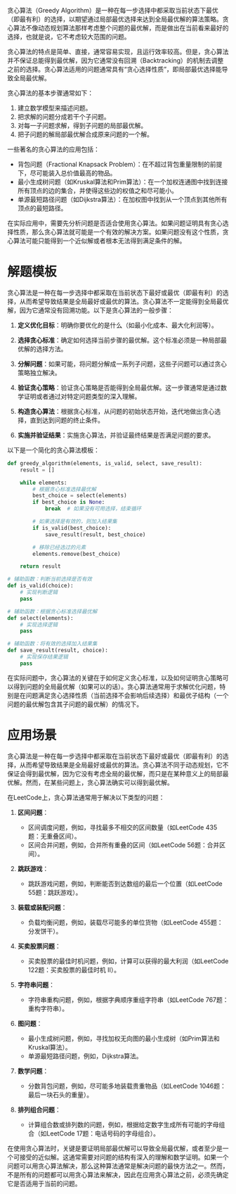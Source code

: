 贪心算法（Greedy Algorithm）是一种在每一步选择中都采取当前状态下最优（即最有利）的选择，以期望通过局部最优选择来达到全局最优解的算法策略。贪心算法不像动态规划算法那样考虑整个问题的最优解，而是做出在当前看来最好的选择，也就是说，它不考虑较大范围的问题。

贪心算法的特点是简单、直接，通常容易实现，且运行效率较高。但是，贪心算法并不保证总能得到最优解，因为它通常没有回溯（Backtracking）的机制去调整之前的选择。贪心算法适用的问题通常具有“贪心选择性质”，即局部最优选择能导致全局最优解。

贪心算法的基本步骤通常如下：

1. 建立数学模型来描述问题。
2. 把求解的问题分成若干个子问题。
3. 对每一子问题求解，得到子问题的局部最优解。
4. 把子问题的解局部最优解合成原来问题的一个解。

一些著名的贪心算法的应用包括：

- 背包问题（Fractional Knapsack Problem）：在不超过背包重量限制的前提下，尽可能装入总价值最高的物品。
- 最小生成树问题（如Kruskal算法和Prim算法）：在一个加权连通图中找到连接所有顶点的边的集合，并使得这些边的权值之和尽可能小。
- 单源最短路径问题（如Dijkstra算法）：在加权图中找到从一个顶点到其他所有顶点的最短路径。

在实际应用中，需要先分析问题是否适合使用贪心算法。如果问题证明具有贪心选择性质，那么贪心算法就可能是一个有效的解决方案。如果问题没有这个性质，贪心算法可能只能得到一个近似解或者根本无法得到满足条件的解。

# 解题模板

贪心算法是一种在每一步选择中都采取在当前状态下最好或最优（即最有利）的选择，从而希望导致结果是全局最好或最优的算法。贪心算法不一定能得到全局最优解，因为它通常没有回溯功能。以下是贪心算法的一般步骤：

1. **定义优化目标**：明确你要优化的是什么（如最小化成本、最大化利润等）。

2. **选择贪心标准**：确定如何选择当前步骤的最优解。这个标准必须是一种局部最优解的选择方法。

3. **分解问题**：如果可能，将问题分解成一系列子问题，这些子问题可以通过贪心策略独立解决。

4. **验证贪心策略**：验证贪心策略是否能得到全局最优解。这一步骤通常是通过数学证明或者通过对特定问题类型的深入理解。

5. **构造贪心算法**：根据贪心标准，从问题的初始状态开始，迭代地做出贪心选择，直到达到问题的终止条件。

6. **实施并验证结果**：实施贪心算法，并验证最终结果是否满足问题的要求。

以下是一个简化的贪心算法模板：

```python
def greedy_algorithm(elements, is_valid, select, save_result):
    result = []

    while elements:
        # 根据贪心标准选择最优解
        best_choice = select(elements)
        if best_choice is None:
            break  # 如果没有可用选择，结束循环

        # 如果选择是有效的，则加入结果集
        if is_valid(best_choice):
            save_result(result, best_choice)

        # 移除已经选过的元素
        elements.remove(best_choice)

    return result

# 辅助函数：判断当前选择是否有效
def is_valid(choice):
    # 实现判断逻辑
    pass

# 辅助函数：根据贪心标准选择最优解
def select(elements):
    # 实现选择逻辑
    pass

# 辅助函数：将有效的选择加入结果集
def save_result(result, choice):
    # 实现保存结果逻辑
    pass
```

在实际问题中，贪心算法的关键在于如何定义贪心标准，以及如何证明贪心策略可以得到问题的全局最优解（如果可以的话）。贪心算法通常用于求解优化问题，特别是在问题满足贪心选择性质（当前选择不会影响后续选择）和最优子结构（一个问题的最优解包含其子问题的最优解）的情况下。


# 应用场景

贪心算法是一种在每一步选择中都采取在当前状态下最好或最优（即最有利）的选择，从而希望导致结果是全局最好或最优的算法。贪心算法不同于动态规划，它不保证会得到最优解，因为它没有考虑全局的最优解，而只是在某种意义上的局部最优解。然而，在某些问题上，贪心算法确实可以得到最优解。

在LeetCode上，贪心算法通常用于解决以下类型的问题：

1. **区间问题**：
   - 区间调度问题，例如，寻找最多不相交的区间数量（如LeetCode 435题：无重叠区间）。
   - 区间合并问题，例如，合并所有重叠的区间（如LeetCode 56题：合并区间）。

2. **跳跃游戏**：
   - 跳跃游戏问题，例如，判断能否到达数组的最后一个位置（如LeetCode 55题：跳跃游戏）。

3. **装载或装配问题**：
   - 负载均衡问题，例如，装载尽可能多的单位货物（如LeetCode 455题：分发饼干）。

4. **买卖股票问题**：
   - 买卖股票的最佳时机问题，例如，计算可以获得的最大利润（如LeetCode 122题：买卖股票的最佳时机 II）。

5. **字符串问题**：
   - 字符串重构问题，例如，根据字典顺序重组字符串（如LeetCode 767题：重构字符串）。

6. **图问题**：
   - 最小生成树问题，例如，寻找加权无向图的最小生成树（如Prim算法和Kruskal算法）。
   - 单源最短路径问题，例如，Dijkstra算法。

7. **数学问题**：
   - 分数背包问题，例如，尽可能多地装载贵重物品（如LeetCode 1046题：最后一块石头的重量）。

8. **排列组合问题**：
   - 计算组合数或排列数的问题，例如，根据给定数字生成所有可能的字母组合（如LeetCode 17题：电话号码的字母组合）。

在使用贪心算法时，关键是要证明局部最优解可以导致全局最优解，或者至少是一个可接受的近似解。这通常需要对问题的结构有深入的理解和数学证明。如果一个问题可以用贪心算法解决，那么这种算法通常是解决问题的最快方法之一。然而，不是所有的问题都可以用贪心算法来解决，因此在应用贪心算法之前，必须先确定它是否适用于当前的问题。